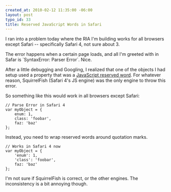 ```yaml
--- 
created_at: 2010-02-12 11:35:00 -06:00
layout: post
typo_id: 33
title: Reserved JavaScript Words in Safari
---
```

<p>I ran into a problem today where the RIA I'm building works for all browsers except Safari -- specifically Safari 4, not sure about 3.</p>
<p>The error happens when a certain page loads, and all I'm greeted with in Safar is `SyntaxError: Parser Error`. Nice.</p>
<p>After a little debugging and Googling, I realized that one of the objects I had setup used a property that was a <a href="https://developer.mozilla.org/en/Core_JavaScript_1.5_Reference/Reserved_Words">JavaScript reserved word</a>. For whatever reason, SquirrelFish (Safari 4's JS engine) was the only engine to throw this error.</p>
<p>So something like this would work in all browsers except Safari:</p>

	// Parse Error in Safari 4
	var myObject = {
		enum: 1,
		class: 'foobar',
		faz: 'baz'
	};

<p>Instead, you need to wrap reserved words around quotation marks.</p>

	// Works in Safari 4 now
	var myObject = {
		'enum': 1,
		'class': 'foobar',
		faz: 'baz'
	};

<p>I'm not sure if SquirrelFish is correct, or the other engines. The inconsistency is a bit annoying though.</p>
